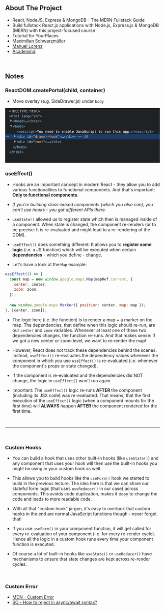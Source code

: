 ## About The Project

- React, NodeJS, Express & MongoDB - The MERN Fullstack Guide
- Build fullstack React.js applications with Node.js, Express.js & MongoDB (MERN) with this project-focused course
- Tutorial for YourPlaces
- [Maximilian Schwarzmüller](https://github.com/maxschwarzmueller)
- [Manuel Lorenz](https://academind.com/)
- [Academind](https://academind.com/)

&nbsp;

## Notes

### ReactDOM.createPortal(child, container)

- Move overlay (e.g. SideDrawer.js) under <code>body</code>

![drawer-hook](screenshots/drawer-hook.png)

### useEffect()

- Hooks are an important concept in modern React - they allow you to add various functionalities to functional components. And that's important: <b>Only to functional components.</b>

- <i>If you're building class-based components (which you also can), you can't use hooks - you got different APIs there.</i>

- <code>useState()</code> allowed us to register state which then is managed inside of a component. When state is changed, the component re-renders (or to be precise: It is re-evaluated and might lead to a re-rendering of the DOM).

- <code>useEffect()</code> does something different: It allows you to <b>register some logic</b> (i.e. a JS function) which will be executed when certain <b>dependencies</b> - which you define - change.
- Let's have a look at the <code>Map</code> example:

```js
useEffect(() => {
  const map = new window.google.maps.Map(mapRef.current, {
    center: center,
    zoom: zoom,
  });

  new window.google.maps.Marker({ position: center, map: map });
}, [center, zoom]);
```

- The logic here (i.e. the function) is to render a map + a marker on the map. The dependencies, that define when this logic should re-run, are our <code>center</code> and <code>zoom</code> variables. Whenever at least one of these two dependencies changes, the function re-runs. And that makes sense: If we got a new center or zoom level, we want to re-render the map!

- However, React does not track these dependencies behind the scenes. Instead, <code>useEffect()</code> re-evaluates the dependency values whenever the component in which you use <code>useEffect()</code> is re-evaluated (i.e. whenever the component's props or state changed).

- If the component is re-evaluated and the dependencies did NOT change, the logic in <code>useEffect()</code> won't run again.

- Important: The <code>useEffect()</code> logic re-runs <b>AFTER</b> the component (including its JSX code) was re-evaluated. That means, that the first execution of the <code>useEffect()</code> logic (when a component mounts for the first time) will <b>ALWAYS</b> happen <b>AFTER</b> the component rendered for the first time.

&nbsp;

---

&nbsp;

### Custom Hooks

- You can build a hook that uses other built-in hooks (like <code>useState()</code>) and any component that uses your hook will then use the built-in hooks you might be using in your custom hook as well.

- This allows you to build hooks like the <code>useForm()</code> hook we started to build in the previous lecture. The idea here is that we can share our stateful form logic (that uses <code>useReducer()</code> in our case) across components. This avoids code duplication, makes it easy to change the code and leads to more readable code.

- With all that "custom hook" jargon, it's easy to overlook that custom hooks in the end are normal JavaScript functions though - never forget that!

- If you use <code>useForm()</code> in your component function, it will get called for every re-evaluation of your component (i.e. for every re-render cycle). Hence all the logic in a custom hook runs every time your component function is executed.

- Of course a lot of built-in hooks like <code>useState()</code> or <code>useReducer()</code> have mechanisms to ensure that state changes are kept across re-render cycles.

&nbsp;

### Custom Error

- [MDN - Custom Error](https://developer.mozilla.org/en-US/docs/Web/JavaScript/Reference/Global_Objects/Error#custom_error_types)
- [SO - How to reject in async/await syntax?](https://stackoverflow.com/questions/42453683/how-to-reject-in-async-await-syntax)

&nbsp;
